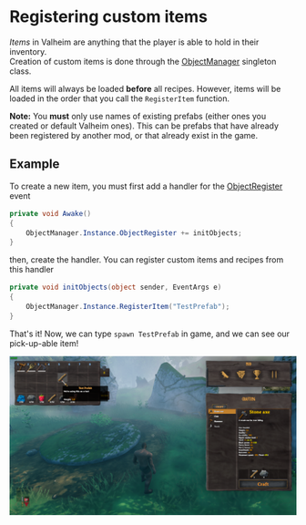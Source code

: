 # Registering custom items
_Items_ in Valheim are anything that the player is able to hold in their inventory.  
Creation of custom items is done through the [ObjectManager](xref:JotunnLib.Managers.ObjectManager) singleton class.

All items will always be loaded **before** all recipes. However, items will be loaded in the order that you call the `RegisterItem` function.

**Note:** You **must** only use names of existing prefabs (either ones you created or default Valheim ones). This can be prefabs that have already been registered by another mod, or that already exist in the game.

## Example
To create a new item, you must first add a handler for the [ObjectRegister](xref:JotunnLib.Managers.ObjectManager.ObjectRegister) event

```cs
private void Awake()
{
    ObjectManager.Instance.ObjectRegister += initObjects;
}
```

then, create the handler. You can register custom items and recipes from this handler

```cs
private void initObjects(object sender, EventArgs e)
{
    ObjectManager.Instance.RegisterItem("TestPrefab");
}
```

That's it! Now, we can type `spawn TestPrefab` in game, and we can see our pick-up-able item!

![Our Item in Game](/Documentation/images/data/test-item.png "Our Item in Game")